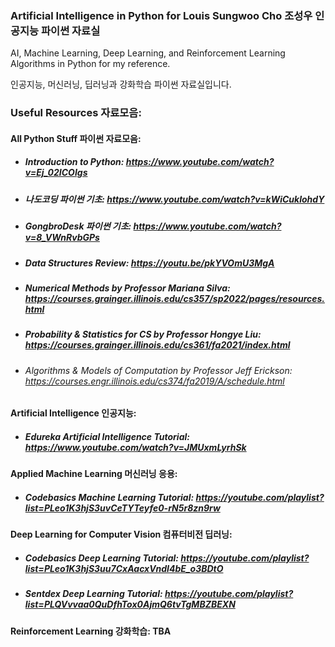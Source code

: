 ### Artificial Intelligence in Python for Louis Sungwoo Cho 조성우 인공지능 파이썬 자료실

AI, Machine Learning, Deep Learning, and Reinforcement Learning Algorithms in Python for my reference.

인공지능, 머신러닝, 딥러닝과 강화학습 파이썬 자료실입니다. 

### Useful Resources 자료모음:

#### All Python Stuff 파이썬 자료모음: 
 - ##### Introduction to Python: https://www.youtube.com/watch?v=Ej_02ICOIgs
 - ##### 나도코딩 파이썬 기초: https://www.youtube.com/watch?v=kWiCuklohdY
 - ##### GongbroDesk 파이썬 기초: https://www.youtube.com/watch?v=8_VWnRvbGPs
 - ##### Data Structures Review: https://youtu.be/pkYVOmU3MgA
 - ##### Numerical Methods by Professor Mariana Silva: https://courses.grainger.illinois.edu/cs357/sp2022/pages/resources.html
 - ##### Probability & Statistics for CS by Professor Hongye Liu: https://courses.grainger.illinois.edu/cs361/fa2021/index.html
 - ###### Algorithms & Models of Computation by Professor Jeff Erickson: https://courses.engr.illinois.edu/cs374/fa2019/A/schedule.html
 
#### Artificial Intelligence 인공지능: 
 - ##### Edureka Artificial Intelligence Tutorial: https://www.youtube.com/watch?v=JMUxmLyrhSk
   
#### Applied Machine Learning 머신러닝 응용: 
 - ##### Codebasics Machine Learning Tutorial: https://youtube.com/playlist?list=PLeo1K3hjS3uvCeTYTeyfe0-rN5r8zn9rw

#### Deep Learning for Computer Vision 컴퓨터비전 딥러닝: 
 - ##### Codebasics Deep Learning Tutorial: https://youtube.com/playlist?list=PLeo1K3hjS3uu7CxAacxVndI4bE_o3BDtO
 - ##### Sentdex Deep Learning Tutorial: https://youtube.com/playlist?list=PLQVvvaa0QuDfhTox0AjmQ6tvTgMBZBEXN

#### Reinforcement Learning 강화학습: TBA
